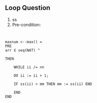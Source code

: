 ## Loop Question
1. ss
2. Pre-condition: 
```


maxnum <--max() =
PRE
arr ∈ seq(NAT) ^ 

THEN
	
	WHILE ii /= nn
	
	DO ii := ii + 1;
	
	IF ss(ii) > mm THEN mm := ss(ii) END
	
	END
END
```